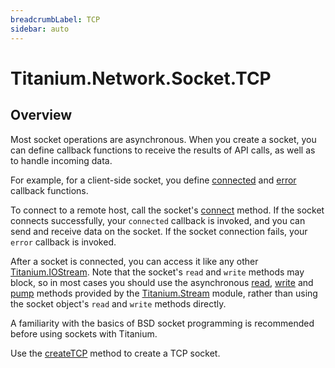 ```yaml
---
breadcrumbLabel: TCP
sidebar: auto
---
```


# Titanium.Network.Socket.TCP

<ProxySummary/>

## Overview

Most socket operations are asynchronous. When you create a socket, you can define
callback functions to receive the results of API calls, as well as to handle incoming
data.

For example, for a client-side socket, you define
[connected](Titanium.Network.Socket.TCP.connected) and
[error](Titanium.Network.Socket.TCP.error) callback functions.

To connect to a remote host, call the socket's
[connect](Titanium.Network.Socket.TCP.connect) method. If the socket connects
successfully, your `connected` callback is invoked, and you can send and receive data
on the socket. If the socket connection fails, your `error` callback is invoked.

After a socket is connected, you can access it like any other [Titanium.IOStream](Titanium.IOStream).
Note that the socket's `read` and `write` methods may block, so in most cases
you should use the asynchronous [read](Titanium.Stream.read), [write](Titanium.Stream.write)
and [pump](Titanium.Stream.pump) methods provided by the [Titanium.Stream](Titanium.Stream) module,
rather than using the socket object's `read` and `write` methods directly.

A familiarity with the basics of BSD socket programming is recommended before using
sockets with Titanium.

Use the [createTCP](Titanium.Network.Socket.createTCP) method to create a TCP socket.

<ApiDocs/>
